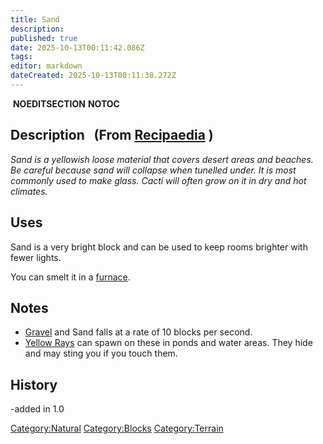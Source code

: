 ```yaml
---
title: Sand
description: 
published: true
date: 2025-10-13T00:11:42.086Z
tags: 
editor: markdown
dateCreated: 2025-10-13T00:11:38.272Z
---
```


 __NOEDITSECTION__ __NOTOC__

## Description   (From [Recipaedia](.. "wikilink") )

*Sand is a yellowish loose material that covers desert areas and
beaches. Be careful because sand will collapse when tunelled under. It
is most commonly used to make glass. Cacti will often grow on it in dry
and hot climates.*

## Uses

Sand is a very bright block and can be used to keep rooms brighter with
fewer lights. 

You can smelt it in a [furnace](furnace "wikilink"). 

## Notes

  - [Gravel](Gravel.md "wikilink") and Sand falls at a rate of 10 blocks
    per second.
  - [Yellow Rays](Yellow_Ray "wikilink") can spawn on these in ponds and
    water areas. They hide and may sting you if you touch them.

## History

\-added in 1.0

[Category:Natural](Category:Natural "wikilink")
[Category:Blocks](Category:Blocks "wikilink")
[Category:Terrain](Category:Terrain "wikilink")